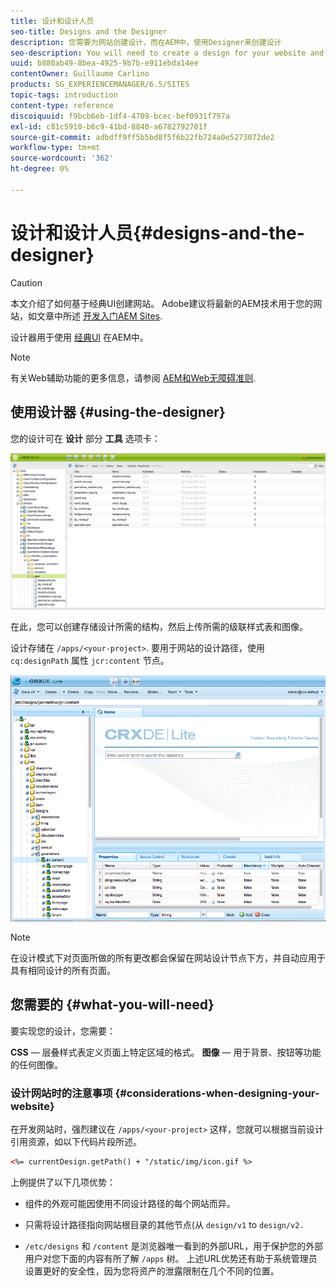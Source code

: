 ```yaml
---
title: 设计和设计人员
seo-title: Designs and the Designer
description: 您需要为网站创建设计，而在AEM中，使用Designer来创建设计
seo-description: You will need to create a design for your website and in AEM, you do so by using the Designer
uuid: b880ab49-8bea-4925-9b7b-e911ebda14ee
contentOwner: Guillaume Carlino
products: SG_EXPERIENCEMANAGER/6.5/SITES
topic-tags: introduction
content-type: reference
discoiquuid: f9bcb6eb-1df4-4709-bcec-bef0931f797a
exl-id: c81c5910-b6c9-41bd-8840-a6782792701f
source-git-commit: adbdff9ff5b5bd8f5f6b22fb724a0e5273072de2
workflow-type: tm+mt
source-wordcount: '362'
ht-degree: 0%

---
```


# 设计和设计人员{#designs-and-the-designer}

>[!CAUTION]
>
>本文介绍了如何基于经典UI创建网站。 Adobe建议将最新的AEM技术用于您的网站，如文章中所述 [开发入门AEM Sites](/help/sites-developing/getting-started.md).

设计器用于使用 [经典UI](/help/release-notes/touch-ui-features-status.md) 在AEM中。

>[!NOTE]
>
>有关Web辅助功能的更多信息，请参阅 [AEM和Web无障碍准则](/help/managing/web-accessibility.md).

## 使用设计器 {#using-the-designer}

您的设计可在 **设计** 部分 **工具** 选项卡：

![screen_shot_2012-02-01at30237pm](assets/screen_shot_2012-02-01at30237pm.png)

在此，您可以创建存储设计所需的结构，然后上传所需的级联样式表和图像。

设计存储在 `/apps/<your-project>`. 要用于网站的设计路径，使用 `cq:designPath` 属性 `jcr:content` 节点。

![chlimage_1-74](assets/chlimage_1-74a.png)

>[!NOTE]
>
>在设计模式下对页面所做的所有更改都会保留在网站设计节点下方，并自动应用于具有相同设计的所有页面。

## 您需要的 {#what-you-will-need}

要实现您的设计，您需要：

**CSS**  — 层叠样式表定义页面上特定区域的格式。
**图像**  — 用于背景、按钮等功能的任何图像。

### 设计网站时的注意事项 {#considerations-when-designing-your-website}

在开发网站时，强烈建议在 `/apps/<your-project>` 这样，您就可以根据当前设计引用资源，如以下代码片段所述。

```xml
<%= currentDesign.getPath() + "/static/img/icon.gif %>
```

上例提供了以下几项优势：

* 组件的外观可能因使用不同设计路径的每个网站而异。
* 只需将设计路径指向网站根目录的其他节点(从 `design/v1` to `design/v2.`

* `/etc/designs` 和 `/content` 是浏览器唯一看到的外部URL，用于保护您的外部用户对您下面的内容有所了解 `/apps` 树。 上述URL优势还有助于系统管理员设置更好的安全性，因为您将资产的泄露限制在几个不同的位置。
